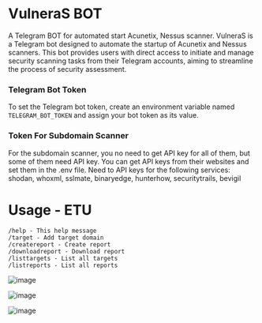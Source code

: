 # VulneraS BOT
A Telegram BOT for automated start Acunetix, Nessus scanner. VulneraS is a Telegram bot designed to automate the startup of Acunetix and Nessus scanners. This bot provides users with direct access to initiate and manage security scanning tasks from their Telegram accounts, aiming to streamline the process of security assessment.

### Telegram Bot Token

To set the Telegram bot token, create an environment variable named `TELEGRAM_BOT_TOKEN` and assign your bot token as its value.

### Token For Subdomain Scanner 

For the subdomain scanner, you no need to get API key for all of them, but some of them need API key. You can get API keys from their websites and set them in the .env file. Need to API keys for the following services: shodan, whoxml, sslmate, binaryedge, hunterhow, securitytrails, bevigil

# Usage - ETU

    /help - This help message
    /target - Add target domain
    /createreport - Create report
    /downloadreport - Download report
    /listtargets - List all targets
    /listreports - List all reports

![image](https://github.com/firatesatoglu/vulneras-bot/assets/60032785/1d72aa68-6d18-4eac-aaf7-eec445b35ab0)

![image](https://github.com/firatesatoglu/vulneras-bot/assets/60032785/1f5172c7-1c60-4228-981c-35f7901d0b8b)
    
![image](https://github.com/firatesatoglu/vulneras-bot/assets/60032785/02706ec4-b9d3-4b95-844a-2bafb4fdae3b)

